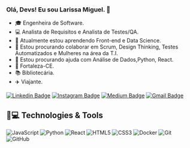 ### Olá, Devs! Eu sou Larissa Miguel. 👋

- 🎓 Engenheira de Software.
- 💻 Analista de Requisitos e Analista de Testes/QA.
- 🌱 Atualmente estou aprendendo Front-end e Data Science.
- 👯 Estou procurando colaborar em Scrum, Design Thinking, Testes Automatizados e Mulheres na área da T.I.
- 🤔 Estou procurando ajuda com Análise de Dados,Python, React.
- 🏡 Fortaleza-CE.
- 📚 Bibliotecária.
- ✈️ Viajante.


[![Linkedin Badge](https://img.shields.io/badge/-larissa-blue?style=flat-square&logo=Linkedin&logoColor=white&link=https://www.linkedin.com/in/larissamiguel/)](https://www.linkedin.com/in/larissamiguel/)
[![Instagram Badge](https://img.shields.io/badge/-laris.mss-purple?style=flat-square&logo=instagram&logoColor=white&link=https://www.instagram.com/laris.mss/?hl=pt-br)](https://instagram.com/laris.mss)
[![Medium Badge](https://img.shields.io/badge/-@larissa-03a57a?style=flat-square&labelColor=000000&logo=Medium&link=https://medium.com/@larissamiguel/)](https://medium.com/@larissamiguel)
[![Gmail Badge](https://img.shields.io/badge/-larissamiguelsousa@gmail.com-c14438?style=flat-square&logo=Gmail&logoColor=white&link=mailto:larissamiguelsousa@gmail.com)](mailto:larissamiguelsousa@gmail.com)

## 🚀💻 Technologies & Tools

![JavaScript](https://img.shields.io/badge/-JavaScript-black?style=flat-square&logo=javascript)
![Python](https://img.shields.io/badge/-Python-black?style=flat-square&logo=Python)
![React](https://img.shields.io/badge/-React-black?style=flat-square&logo=react)
![HTML5](https://img.shields.io/badge/-HTML5-E34F26?style=flat-square&logo=html5&logoColor=white)
![CSS3](https://img.shields.io/badge/-CSS3-1572B6?style=flat-square&logo=css3)
![Docker](https://img.shields.io/badge/-Docker-black?style=flat-square&logo=docker)
![Git](https://img.shields.io/badge/-Git-black?style=flat-square&logo=git)
![GitHub](https://img.shields.io/badge/-GitHub-181717?style=flat-square&logo=github)
